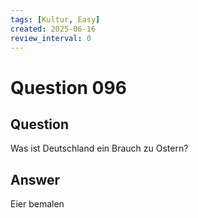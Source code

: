 ```yaml
---
tags: [Kultur, Easy]
created: 2025-06-16
review_interval: 0
---
```


# Question 096

## Question

Was ist Deutschland ein Brauch zu Ostern?

## Answer

Eier bemalen
